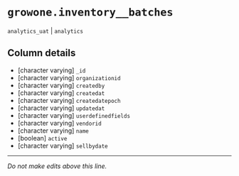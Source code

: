# `growone.inventory__batches`
`analytics_uat` | `analytics`

## Column details
* [character varying] `_id`
* [character varying] `organizationid`
* [character varying] `createdby`
* [character varying] `createdat`
* [character varying] `createdatepoch`
* [character varying] `updatedat`
* [character varying] `userdefinedfields`
* [character varying] `vendorid`
* [character varying] `name`
* [boolean]   `active`
* [character varying] `sellbydate`

-------------------------------------------------------------------------------
*Do not make edits above this line.*
